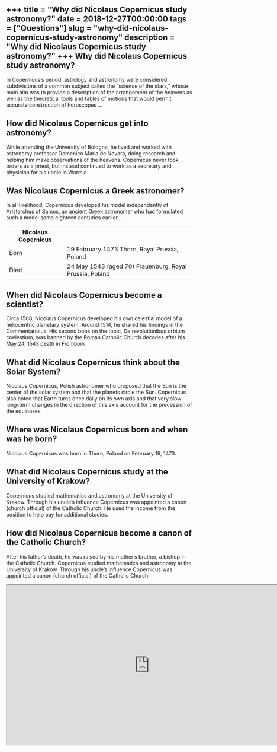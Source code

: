 +++
title = "Why did Nicolaus Copernicus study astronomy?"
date = 2018-12-27T00:00:00
tags = ["Questions"]
slug = "why-did-nicolaus-copernicus-study-astronomy"
description = "Why did Nicolaus Copernicus study astronomy?"
+++
Why did Nicolaus Copernicus study astronomy?
--------------------------------------------

In Copernicus’s period, astrology and astronomy were considered subdivisions of a common subject called the “science of the stars,” whose main aim was to provide a description of the arrangement of the heavens as well as the theoretical tools and tables of motions that would permit accurate construction of horoscopes …

How did Nicolaus Copernicus get into astronomy?
-----------------------------------------------

While attending the University of Bologna, he lived and worked with astronomy professor Domenico Maria de Novara, doing research and helping him make observations of the heavens. Copernicus never took orders as a priest, but instead continued to work as a secretary and physician for his uncle in Warmia.

Was Nicolaus Copernicus a Greek astronomer?
-------------------------------------------

In all likelihood, Copernicus developed his model independently of Aristarchus of Samos, an ancient Greek astronomer who had formulated such a model some eighteen centuries earlier….

<table><tr><th>Nicolaus Copernicus</th></tr><tr><td>Born</td><td>19 February 1473 Thorn, Royal Prussia, Poland</td></tr><tr><td>Died</td><td>24 May 1543 (aged 70) Frauenburg, Royal Prussia, Poland</td></tr></table>

When did Nicolaus Copernicus become a scientist?
------------------------------------------------

Circa 1508, Nicolaus Copernicus developed his own celestial model of a heliocentric planetary system. Around 1514, he shared his findings in the Commentariolus. His second book on the topic, De revolutionibus orbium coelestium, was banned by the Roman Catholic Church decades after his May 24, 1543 death in Frombork.

What did Nicolaus Copernicus think about the Solar System?
----------------------------------------------------------

Nicolaus Copernicus, Polish astronomer who proposed that the Sun is the center of the solar system and that the planets circle the Sun. Copernicus also noted that Earth turns once daily on its own axis and that very slow long-term changes in the direction of this axis account for the precession of the equinoxes.

Where was Nicolaus Copernicus born and when was he born?
--------------------------------------------------------

Nicolaus Copernicus was born in Thorn, Poland on February 19, 1473.

What did Nicolaus Copernicus study at the University of Krakow?
---------------------------------------------------------------

Copernicus studied mathematics and astronomy at the University of Krakow. Through his uncle’s influence Copernicus was appointed a canon (church official) of the Catholic Church. He used the income from the position to help pay for additional studies.

How did Nicolaus Copernicus become a canon of the Catholic Church?
------------------------------------------------------------------

After his father’s death, he was raised by his mother’s brother, a bishop in the Catholic Church. Copernicus studied mathematics and astronomy at the University of Krakow. Through his uncle’s influence Copernicus was appointed a canon (church official) of the Catholic Church.

<iframe allow="accelerometer; autoplay; clipboard-write; encrypted-media; gyroscope; picture-in-picture" allowfullscreen="" class="__youtube_prefs__  epyt-is-override  no-lazyload" data-no-lazy="1" data-origheight="433" data-origwidth="770" data-skipgform_ajax_framebjll="" height="433" id="_ytid_83816" loading="lazy" src="https://www.youtube.com/embed/-FYvy3_egHw?enablejsapi=1&autoplay=0&cc_load_policy=0&cc_lang_pref=&iv_load_policy=1&loop=0&modestbranding=0&rel=1&fs=1&playsinline=0&autohide=2&theme=dark&color=red&controls=1&" title="YouTube player" width="770"></iframe>